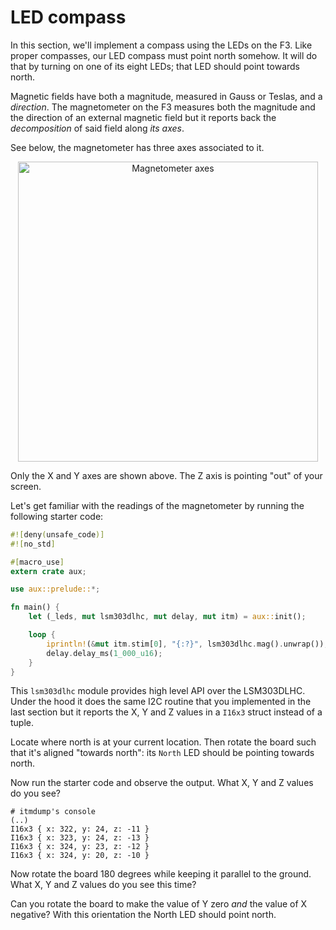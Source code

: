 # LED compass

In this section, we'll implement a compass using the LEDs on the F3. Like proper
compasses, our LED compass must point north somehow. It will do that by turning
on one of its eight LEDs; that LED should point towards north.

Magnetic fields have both a magnitude, measured in Gauss or Teslas, and a
*direction*. The magnetometer on the F3 measures both the magnitude and the
direction of an external magnetic field but it reports back the *decomposition*
of said field along *its axes*.

See below, the magnetometer has three axes associated to it.

<p align="center">
<img height=480 title="Magnetometer axes" src="assets/f3-lsm303dlhc.png">
</p>

Only the X and Y axes are shown above. The Z axis is pointing "out" of your
screen.

Let's get familiar with the readings of the magnetometer by running the
following starter code:

``` rust
#![deny(unsafe_code)]
#![no_std]

#[macro_use]
extern crate aux;

use aux::prelude::*;

fn main() {
    let (_leds, mut lsm303dlhc, mut delay, mut itm) = aux::init();

    loop {
        iprintln!(&mut itm.stim[0], "{:?}", lsm303dlhc.mag().unwrap());
        delay.delay_ms(1_000_u16);
    }
}
```

This `lsm303dlhc` module provides high level API over the LSM303DLHC. Under the
hood it does the same I2C routine that you implemented in the last section but
it reports the X, Y and Z values in a `I16x3` struct instead of a tuple.

Locate where north is at your current location. Then rotate the board such that
it's aligned "towards north": its `North` LED should be pointing towards north.

Now run the starter code and observe the output. What X, Y and Z values do you
see?

```
# itmdump's console
(..)
I16x3 { x: 322, y: 24, z: -11 }
I16x3 { x: 323, y: 24, z: -13 }
I16x3 { x: 324, y: 23, z: -12 }
I16x3 { x: 324, y: 20, z: -10 }
```

Now rotate the board 180 degrees while keeping it parallel to the ground. What X, Y and Z values do
you see this time?

Can you rotate the board to make the value of Y zero *and* the value of X negative? With this
orientation the North LED should point north.
